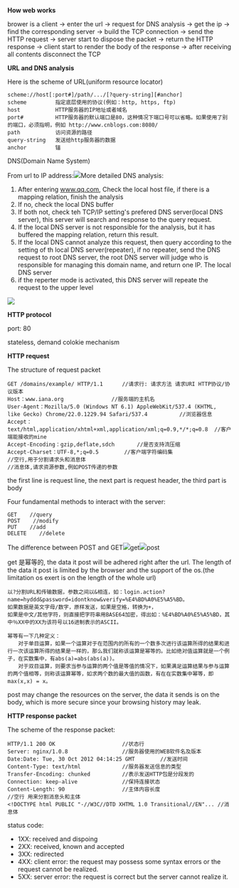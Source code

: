  

**How web works**

brower is a client -&gt; enter the url -&gt; request for DNS analysis -&gt; get the ip -&gt; find the corresponding server -&gt; build the TCP connection -&gt; send the HTTP request -&gt; server start to dispose the packet -&gt; return the HTTP response -&gt; client start to render the body of the response -&gt; after receiving all contents disconnect the TCP

**URL and DNS analysis**

Here is the scheme of URL\(uniform resource locator\)

```
scheme://host[:port#]/path/.../[?query-string][#anchor]
scheme         指定底层使用的协议(例如：http, https, ftp)
host           HTTP服务器的IP地址或者域名
port#          HTTP服务器的默认端口是80，这种情况下端口号可以省略。如果使用了别的端口，必须指明，例如 http://www.cnblogs.com:8080/
path           访问资源的路径
query-string   发送给http服务器的数据
anchor         锚
```

DNS\(Domain Name System\)

From url to IP address:![](/assets/0.png)More detailed DNS analysis:

1. After entering www.qq.com, Check the local host file, if there is a mapping relation, finish the analysis
2. If no, check the local DNS buffer
3. If both not, check teh TCP/IP setting's prefered DNS server\(local DNS server\), this server will search and response to the query request.
4. If the local DNS server is not responsible for the analysis, but it has buffered the mapping relation, return this result.
5. If the local DNS cannot analyze this request, then query according to the setting of th local DNS server\(repeater\), if no repeater, send the DNS request to root DNS server, the root DNS server will judge who is responsible for managing this domain name, and return one IP. The local DNS server
6. if the reperter mode is activated, this DNS server will repeate the request to the upper level  

![](/assets/75.png)

**HTTP protocol**

port: 80

stateless, demand colokie mechanism

**HTTP request**

The structure of request packet

```
GET /domains/example/ HTTP/1.1		//请求行: 请求方法 请求URI HTTP协议/协议版本
Host：www.iana.org				//服务端的主机名
User-Agent：Mozilla/5.0 (Windows NT 6.1) AppleWebKit/537.4 (KHTML, like Gecko) Chrome/22.0.1229.94 Safari/537.4			//浏览器信息
Accept：text/html,application/xhtml+xml,application/xml;q=0.9,*/*;q=0.8	//客户端能接收的mine
Accept-Encoding：gzip,deflate,sdch		//是否支持流压缩
Accept-Charset：UTF-8,*;q=0.5		//客户端字符编码集
//空行,用于分割请求头和消息体
//消息体,请求资源参数,例如POST传递的参数
```

the first line is request line, the next part is request header, the third part is body

Four fundamental methods to interact with the server:

```
GET    //query
POST    //modify
PUT    //add
DELETE    //delete
```

The difference between POST and GET![](/assets/get.png)get![](/assets/74.png)post

get 是幂等的, the data it post will be adhered right after the url. The length of the data it post is limited by the browser and the support of the os.\(the limitation os exert is on the length of the whole url\)

```
以?分割URL和传输数据，参数之间以&相连，如：login.action?name=hyddd&password=idontknow&verify=%E4%BD%A0%E5%A5%BD。
如果数据是英文字母/数字，原样发送，如果是空格，转换为+，
如果是中文/其他字符，则直接把字符串用BASE64加密，得出如：%E4%BD%A0%E5%A5%BD，其中％XX中的XX为该符号以16进制表示的ASCII。
```

```
幂等有一下几种定义：
　　对于单目运算，如果一个运算对于在范围内的所有的一个数多次进行该运算所得的结果和进行一次该运算所得的结果是一样的，那么我们就称该运算是幂等的。比如绝对值运算就是一个例子，在实数集中，有abs(a)=abs(abs(a))。
　　对于双目运算，则要求当参与运算的两个值是等值的情况下，如果满足运算结果与参与运算的两个值相等，则称该运算幂等，如求两个数的最大值的函数，有在在实数集中幂等，即max(x,x) = x。
```

post may change the resources on the server, the data it sends is on the body, which is more secure since your browsing history may leak.

**HTTP response packet**

The scheme of the response packet:

```
HTTP/1.1 200 OK						//状态行
Server: nginx/1.0.8					//服务器使用的WEB软件名及版本
Date:Date: Tue, 30 Oct 2012 04:14:25 GMT		//发送时间
Content-Type: text/html				//服务器发送信息的类型
Transfer-Encoding: chunked			//表示发送HTTP包是分段发的
Connection: keep-alive				//保持连接状态
Content-Length: 90					//主体内容长度
//空行 用来分割消息头和主体
<!DOCTYPE html PUBLIC "-//W3C//DTD XHTML 1.0 Transitional//EN"... //消息体
```

status code:

* 1XX: received and dispoing
* 2XX: received, known and accepted
* 3XX: redirected
* 4XX: client error: the request may possess some syntax errors or the request cannot be realized.
* 5XX: server error: the request is correct but the server cannot realize it.





